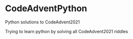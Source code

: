 # CodeAdventPython
Python solutions to CodeAdvent2021

Trying to learn python by solving all CodeAdvent2021 riddles
